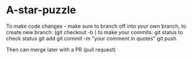 # A-star-puzzle


To make code changes - make sure to branch off into your own branch, to create new branch: (git checkout -b <branch name>)
to make your commits:
  git status to check status
  git add <file>
  git commit -m "your comment in quotes"
  git push
  
Then can merge later with a PR (pull request)

